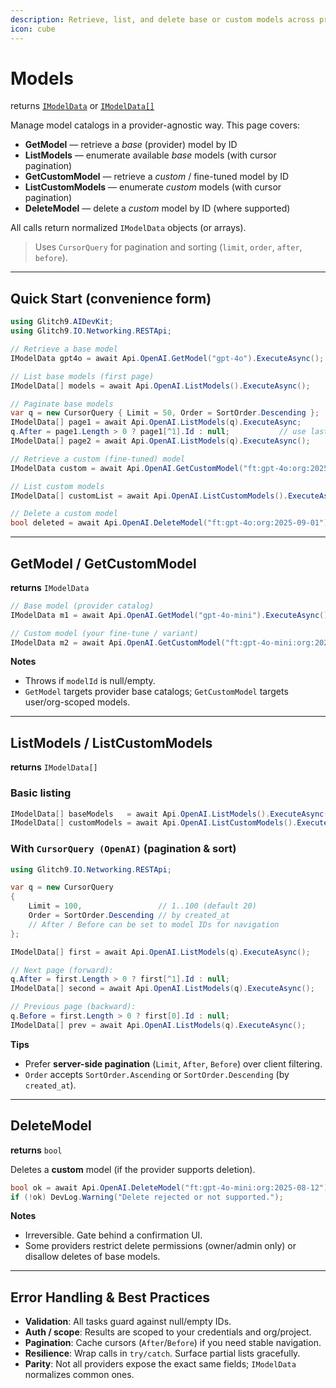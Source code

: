 ```yaml
---
description: Retrieve, list, and delete base or custom models across providers with unified tasks and cursor-based pagination
icon: cube
--- 
```


# Models

returns [`IModelData`](#getmodel--getcustommodel) or [`IModelData[]`](#listmodels--listcustommodels)

Manage model catalogs in a provider-agnostic way. This page covers:

* **GetModel** — retrieve a *base* (provider) model by ID
* **ListModels** — enumerate available *base* models (with cursor pagination)
* **GetCustomModel** — retrieve a *custom* / fine-tuned model by ID
* **ListCustomModels** — enumerate *custom* models (with cursor pagination)
* **DeleteModel** — delete a *custom* model by ID (where supported)

All calls return normalized `IModelData` objects (or arrays).

> Uses `CursorQuery` for pagination and sorting (`limit`, `order`, `after`, `before`).

---

## Quick Start (convenience form)

```csharp
using Glitch9.AIDevKit;
using Glitch9.IO.Networking.RESTApi;

// Retrieve a base model
IModelData gpt4o = await Api.OpenAI.GetModel("gpt-4o").ExecuteAsync();

// List base models (first page)
IModelData[] models = await Api.OpenAI.ListModels().ExecuteAsync();

// Paginate base models
var q = new CursorQuery { Limit = 50, Order = SortOrder.Descending };
IModelData[] page1 = await Api.OpenAI.ListModels(q).ExecuteAsync;
q.After = page1.Length > 0 ? page1[^1].Id : null;           // use last item ID as cursor
IModelData[] page2 = await Api.OpenAI.ListModels(q).ExecuteAsync();

// Retrieve a custom (fine-tuned) model
IModelData custom = await Api.OpenAI.GetCustomModel("ft:gpt-4o:org:2025-09-01").ExecuteAsync();

// List custom models
IModelData[] customList = await Api.OpenAI.ListCustomModels().ExecuteAsync();

// Delete a custom model
bool deleted = await Api.OpenAI.DeleteModel("ft:gpt-4o:org:2025-09-01").ExecuteAsync();
```

---

## GetModel / GetCustomModel

**returns** `IModelData`

```csharp
// Base model (provider catalog)
IModelData m1 = await Api.OpenAI.GetModel("gpt-4o-mini").ExecuteAsync();

// Custom model (your fine-tune / variant)
IModelData m2 = await Api.OpenAI.GetCustomModel("ft:gpt-4o-mini:org:2025-08-12").ExecuteAsync();
```

**Notes**

* Throws if `modelId` is null/empty.
* `GetModel` targets provider base catalogs; `GetCustomModel` targets user/org-scoped models.

---

## ListModels / ListCustomModels

**returns** `IModelData[]`

### Basic listing

```csharp
IModelData[] baseModels   = await Api.OpenAI.ListModels().ExecuteAsync();
IModelData[] customModels = await Api.OpenAI.ListCustomModels().ExecuteAsync();
```

### With `CursorQuery (OpenAI)` (pagination & sort)

```csharp
using Glitch9.IO.Networking.RESTApi;

var q = new CursorQuery
{
    Limit = 100,                 // 1..100 (default 20)
    Order = SortOrder.Descending // by created_at
    // After / Before can be set to model IDs for navigation
};

IModelData[] first = await Api.OpenAI.ListModels(q).ExecuteAsync();

// Next page (forward):
q.After = first.Length > 0 ? first[^1].Id : null;
IModelData[] second = await Api.OpenAI.ListModels(q).ExecuteAsync();

// Previous page (backward):
q.Before = first.Length > 0 ? first[0].Id : null;
IModelData[] prev = await Api.OpenAI.ListModels(q).ExecuteAsync();
```

**Tips**

* Prefer **server-side pagination** (`Limit`, `After`, `Before`) over client filtering.
* `Order` accepts `SortOrder.Ascending` or `SortOrder.Descending` (by `created_at`).

---

## DeleteModel

**returns** `bool`

Deletes a **custom** model (if the provider supports deletion).

```csharp
bool ok = await Api.OpenAI.DeleteModel("ft:gpt-4o-mini:org:2025-08-12").ExecuteAsync();
if (!ok) DevLog.Warning("Delete rejected or not supported.");
```

**Notes**

* Irreversible. Gate behind a confirmation UI.
* Some providers restrict delete permissions (owner/admin only) or disallow deletes of base models.

---

## Error Handling & Best Practices

* **Validation**: All tasks guard against null/empty IDs.
* **Auth / scope**: Results are scoped to your credentials and org/project.
* **Pagination**: Cache cursors (`After`/`Before`) if you need stable navigation.
* **Resilience**: Wrap calls in `try/catch`. Surface partial lists gracefully.
* **Parity**: Not all providers expose the exact same fields; `IModelData` normalizes common ones.
